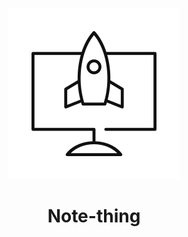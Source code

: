 <p align="center">
  <img src="assets/images/favicon.svg" />
</p>

<h1 align="center">Note-thing</h1>

